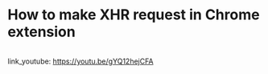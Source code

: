 # How to make XHR request in Chrome extension

```

```



link_youtube: https://youtu.be/gYQ12hejCFA
